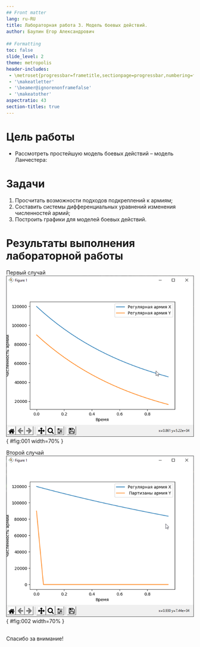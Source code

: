 ```yaml
---
## Front matter
lang: ru-RU
title: Лабораторная работа 3. Модель боевых действий.
author:	Баулин Егор Александрович

## Formatting
toc: false
slide_level: 2
theme: metropolis
header-includes: 
 - \metroset{progressbar=frametitle,sectionpage=progressbar,numbering=fraction}
 - '\makeatletter'
 - '\beamer@ignorenonframefalse'
 - '\makeatother'
aspectratio: 43
section-titles: true
---
```



# Цель работы

- Рассмотреть простейшую модель боевых действий – модель Ланчестера:

# Задачи
1. Просчитать возможности подходов подкреплений к армиям;
2. Составить системы дифференциальных уравнений изменения численностей армий;
3. Построить графики для моделей боевых действий. 

# Результаты выполнения лабораторной работы

Первый случай
![График номер 1](images/plot1.png){ #fig:001 width=70% }

Второй случай
![График номер 2](images/plot2.png){ #fig:002 width=70% }

##

Спасибо за внимание!


